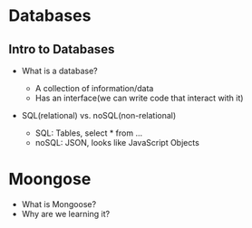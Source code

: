 # Databases

## Intro to Databases ##
* What is a database?
    * A collection of information/data
    * Has an interface(we can write code that interact with it)

* SQL(relational) vs. noSQL(non-relational)
    * SQL: Tables, select * from ...
    * noSQL: JSON, looks like JavaScript Objects


# Moongose 
* What is Mongoose?
* Why are we learning it?

